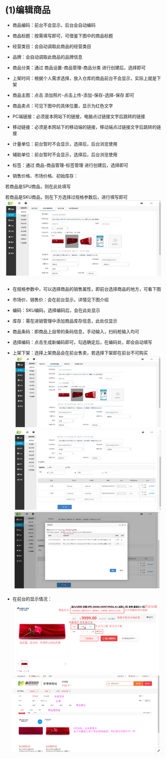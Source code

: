 # (1)编辑商品
*   商品编码：前台不会显示，后台会自动编码

*   商品标题：按需填写即可，可借鉴下图中的商品标题

*   经营类目：会自动调取此商品的经营类目

*   品牌：会自动调取此商品的品牌信息

*   商品分类：通过 商品设置-商品管理-商品分类 进行创建后，选择即可

*   上架时间：根据个人需求选择，放入仓库的商品前台不会显示，实际上就是下架

*   商品主图：点击 添加照片-点击上传-添加-保存-选择-保存 即可

*   商品卖点：可见下图中的具体位置，显示为红色文字

*   PC端链接：必须是本网站下的链接，电脑点过链接文字后跳转的链接

*   移动链接：必须是本网站下的移动端的链接，移动端点过链接文字后跳转的链接

*   计量单位：前台暂时不会显示，选择后，后台浏览使用

*   辅助单位：前台暂时不会显示，选择后，后台浏览使用

*   标签：通过 商品-商品管理-标签管理 进行创建后，选择即可

*   销售价格、市场价格、初始库存：

若商品是SPU商品，则在此处填写

若商品是SKU商品，则在下方选择过规格参数后，进行填写即可
![](images/dis2.jpg)
*   在规格参数中，可以选择商品的销售属性，即前台选择商品的地方，可看下图

*   市场价、销售价：会在前台显示，详情见下图介绍

*   编码：SKU编码，选择编码后，会在此处显示

*   库存：需在进销管理中添加商品库存信息，此处仅显示

*   商品条码：即商品上自带的条码信息，手动输入，扫码枪输入均可

*   选择编码：点击生成新编码即可，勾选确定后，在编码处，即会自动填写

*   上架下架：选择上架商品会在前台售卖，若选择下架即在前台不可购买
![](images/dis3.jpg)
![](images/dis4.jpg)
![](images/dis5.jpg)
* 在前台的显示情况：
![](images/dis6.jpg)
![](images/dis7.jpg)
